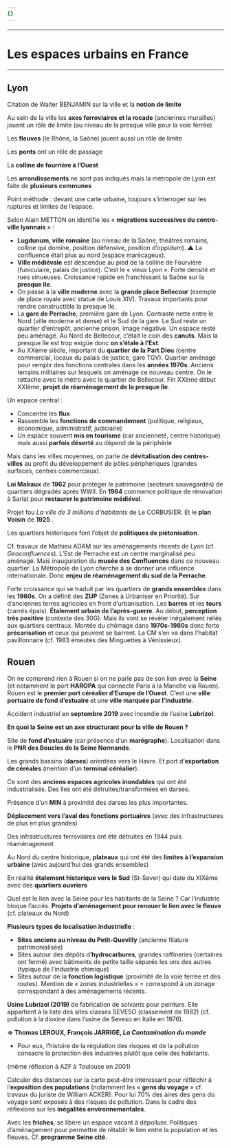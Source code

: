 ```yaml
---
{}
---
```

***
# Les espaces urbains en France
***
## Lyon 

Citation de Walter BENJAMIN sur la ville et la **notion de limite** 

Au sein de la ville les **axes ferroviaires et la rocade** (anciennes murailles) jouent un rôle de limite (au niveau de la presque ville pour la voie ferrée)

Les **fleuves** (le Rhône, la Saône) jouent aussi un rôle de limite 

Les **ponts** ont un rôle de passage 

La **colline de fourrière à l’Ouest** 

Les **arrondissements** ne sont pas indiqués mais la métropole de Lyon est faite de **plusieurs communes** 

Point méthode : devant une carte urbaine, toujours s’interroger sur les ruptures et limites de l’espace. 

Selon Alain METTON on identifie les « **migrations successives du centre-ville lyonnais** » : 
- **Lugdunum, ville romaine** (au niveau de la Saône, théâtres romains, colline qui domine, position défensive, position d’oppidum). ⚠ La confluence était plus au nord (espace marécageux).
- **Ville médiévale** est descendue au pied de la colline de Fourvière (funiculaire, palais de justice). C’est le « vieux Lyon ». Forte densité et rues sinueuses. Croissance rapide en franchissant la Saône sur la **presque île**.
- On passe à la **ville moderne** avec la **grande place Bellecour** (exemple de place royale avec statue de Louis XIV). Travaux importants pour rendre constructible la presque île. 
- La **gare de Perrache**, première gare de Lyon. Contraste nette entre le Nord (ville moderne et dense) et le Sud de la gare. Le Sud reste un quartier d’entrepôt, ancienne prison, image négative. Un espace resté peu aménagé. Au Nord de Bellecour, c’était le coin des **canuts**. Mais la presque île est trop exigüe donc **on s’étale à l’Est**. 
- Au XXème siècle, important du **quartier de la** **Part Dieu** (centre commercial, locaux du palais de justice, gare TGV). Quartier aménagé pour remplir des fonctions centrales dans les **années 1970s**. Anciens terrains militaires sur lesquels on aménage ce nouveau centre. On le rattache avec le métro avec le quartier de Bellecour. Fin XXème début XXIème, **projet de réaménagement de la presque île**. 

Un espace central : 
- Concentre les **flux** 
- Rassemble les **fonctions de commandement** (politique, religieux, économique, administratif, judiciaire) 
- Un espace souvent **mis en tourisme** (car ancienneté, centre historique) mais aussi **parfois déserté** au dépend de la périphérie 

Mais dans les villes moyennes, on parle de **dévitalisation des centres-villes** au profit du développement de pôles périphériques (grandes surfaces, centres commerciaux). 

**Loi Malraux** de **1962** pour protéger le patrimoine (secteurs sauvegardés) de quartiers dégradés après WWII. En **1964** commence politique de rénovation à Sarlat pour **restaurer le patrimoine médiéval**. 

Projet fou *La ville de 3 millions d’habitants* de Le CORBUSIER. Et le **plan Voisin** de **1925** . 

Les quartiers historiques font l’objet de **politiques de piétonisation**. 

Cf. travaux de Mathieu ADAM sur les aménagements récents de Lyon (cf. *Geoconfluences*). L’Est de Perrache est un centre marginalisé peu aménagé. Mais inauguration du **musée des Confluences** dans ce nouveau quartier. La Métropole de Lyon cherche à se donner une influence internationale. Donc **enjeu de réaménagement du sud de la Perrache**. 

Forte croissance qui se traduit par les quartiers de **grands ensembles** dans les **1960s**. On a définit des **ZUP** (Zones à Urbaniser en Priorité). Sur d’anciennes terres agricoles en front d’urbanisation. Les **barres** et les **tours** (carrés épais). **Étalement urbain de l’après-guerre**. Au début, **perception très positive** (contexte des 30G). Mais ils vont se révéler inégalement reliés aux quartiers centraux. Montée du chômage dans **1970s-1980s** donc forte **précarisation** et ceux qui peuvent se barrent. La CM s’en va dans l’habitat pavillonnaire (cf. 1983 émeutes des Minguettes à Vénissieux). 

## Rouen 

On ne comprend rien à Rouen si on ne parle pas de son lien avec la **Seine** (et notamment le port **HAROPA** qui connecte Paris à la Manche via Rouen). Rouen est le **premier port céréalier d’Europe de l’Ouest**. C’est une **ville portuaire de fond d’estuaire** et une **ville marquée par l’industrie**. 

Accident industriel en **septembre 2019** avec incendie de l’usine **Lubrizol**. 

**En quoi la Seine est un axe structurant pour la ville de Rouen ?**

Site de **fond d’estuaire** (car présence d’un **marégraphe**). Localisation dans le **PNR des Boucles de la Seine Normande**. 

Les grands bassins (**darses**) orientées vers le Havre. Et port d’**exportation de céréales** (mention d’un **terminal céréalier**). 

Ce sont des **anciens espaces agricoles inondables** qui ont été industrialisés. Des îles ont été détruites/transformées en darses. 

Présence d’un **MIN** à proximité des darses les plus importantes. 

**Déplacement vers l’aval des fonctions portuaires** (avec des infrastructures de plus en plus grandes)

Des infrastructures ferroviaires ont été détruites en 1944 puis réaménagement 

Au Nord du centre historique, **plateaux** qui ont été des **limites à l’expansion urbaine** (avec aujourd’hui des grands ensembles)

En réalité **étalement historique vers le Sud** (St-Sever) qui date du XIXème avec des **quartiers ouvriers** 

Quel est le lien avec la Seine pour les habitants de la Seine ? Car l’industrie bloque l’accès. **Projets d’aménagement pour renouer le lien avec le fleuve** (cf. plateaux du Nord)

**Plusieurs types de localisation industrielle** : 
- **Sites anciens au niveau du Petit-Quevilly** (ancienne filature patrimonialisée)
- Sites autour des dépôts d’**hydrocarbures**, grandes raffineries (certaines ont fermé) avec bâtiments de petite taille séparés les uns des autres (typique de l’industrie chimique) 
- Sites autour de la **fonction logistique** (proximité de la voie ferrée et des routes). Mention de « zones industrielles » = correspond à un zonage correspondant à des aménagements récents. 

**Usine Lubrizol (2019)** de fabrication de solvants pour peinture. Elle appartient à la liste des sites classés SEVESO (classement de 1982) (cf. pollution à la dioxine dans l’usine de Seveso en Italie en 1976). 

**⇒ Thomas LEROUX, François JARRIGE, *La Contamination du monde***
- Pour eux, l’histoire de la régulation des risques et de la pollution consacre la protection des industries plutôt que celle des habitants. 

(même réflexion à AZF à Toulouse en 2001) 

Calculer des distances sur la carte peut-être intéressant pour réfléchir à l’**exposition des populations** (notamment les « **gens du voyage** » cf. travaux du juriste de William ACKER). Pour lui 70% des aires des gens du voyage sont exposés à des risques de pollution. Dans le cadre des réflexions sur les **inégalités environnementales**. 

Avec les **friches**, se libère un espace vacant à dépolluer. Politiques d’aménagement pour permettre de rétablir le lien entre la population et les fleuves. Cf. **programme Seine cité**. 











